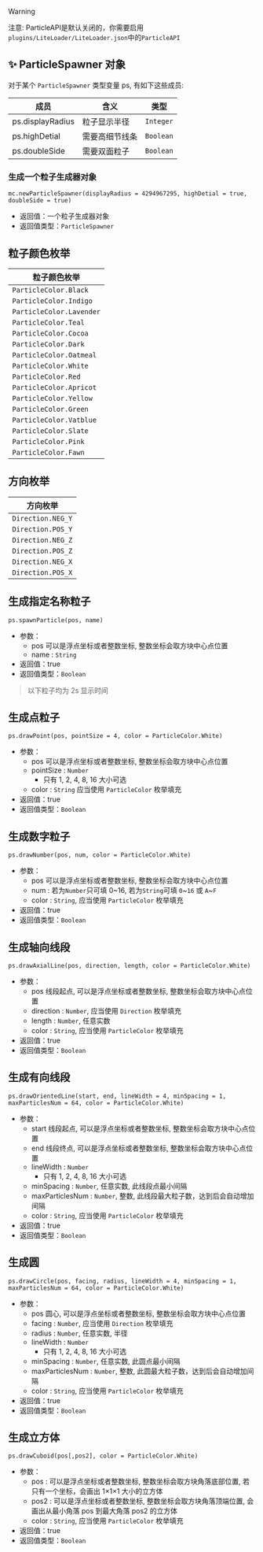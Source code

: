 > [!WARNING]
> 注意: ParticleAPI是默认关闭的，你需要启用`plugins/LiteLoader/LiteLoader.json`中的`ParticleAPI`

## ✨ ParticleSpawner 对象

   对于某个 `ParticleSpawner` 类型变量 ps, 有如下这些成员:

   | 成员             | 含义           | 类型      |
   | ---------------- | ------------- | --------- |
   | ps.displayRadius | 粒子显示半径   | `Integer` |
   | ps.highDetial    | 需要高细节线条 | `Boolean` |
   | ps.doubleSide    | 需要双面粒子   | `Boolean` |

### 生成一个粒子生成器对象

`mc.newParticleSpawner(displayRadius = 4294967295, highDetial = true, doubleSide = true)`

- 返回值：一个粒子生成器对象
- 返回值类型：`ParticleSpawner`

## 粒子颜色枚举

| 粒子颜色枚举              |
| ------------------------ |
| `ParticleColor.Black`    |
| `ParticleColor.Indigo`   |
| `ParticleColor.Lavender` |
| `ParticleColor.Teal`     |
| `ParticleColor.Cocoa`    |
| `ParticleColor.Dark`     |
| `ParticleColor.Oatmeal`  |
| `ParticleColor.White`    |
| `ParticleColor.Red`      |
| `ParticleColor.Apricot`  |
| `ParticleColor.Yellow`   |
| `ParticleColor.Green`    |
| `ParticleColor.Vatblue`  |
| `ParticleColor.Slate`    |
| `ParticleColor.Pink`     |
| `ParticleColor.Fawn`     |

## 方向枚举

| 方向枚举           |
| ----------------- |
| `Direction.NEG_Y` |
| `Direction.POS_Y` |
| `Direction.NEG_Z` |
| `Direction.POS_Z` |
| `Direction.NEG_X` |
| `Direction.POS_X` |

## 生成指定名称粒子

`ps.spawnParticle(pos, name)`

- 参数：
  - pos 可以是浮点坐标或者整数坐标, 整数坐标会取方块中心点位置
  - name : `String`
- 返回值：true
- 返回值类型：`Boolean`

> 以下粒子均为 2s 显示时间

## 生成点粒子

`ps.drawPoint(pos, pointSize = 4, color = ParticleColor.White)`

- 参数：
  - pos 可以是浮点坐标或者整数坐标, 整数坐标会取方块中心点位置
  - pointSize : `Number`
    - 只有 1, 2, 4, 8, 16 大小可选
  - color : `String` 应当使用 `ParticleColor` 枚举填充
- 返回值：true
- 返回值类型：`Boolean`

## 生成数字粒子

`ps.drawNumber(pos, num, color = ParticleColor.White)`

- 参数：
  - pos 可以是浮点坐标或者整数坐标, 整数坐标会取方块中心点位置
  - num : 若为`Number`只可填 0~16, 若为`String`可填 `0`~`16` 或 `A`~`F`
  - color : `String`, 应当使用 `ParticleColor` 枚举填充
- 返回值：true
- 返回值类型：`Boolean`

## 生成轴向线段

`ps.drawAxialLine(pos, direction, length, color = ParticleColor.White)`

- 参数：
  - pos 线段起点, 可以是浮点坐标或者整数坐标, 整数坐标会取方块中心点位置
  - direction : `Number`, 应当使用 `Direction` 枚举填充
  - length : `Number`, 任意实数
  - color : `String`, 应当使用 `ParticleColor` 枚举填充
- 返回值：true
- 返回值类型：`Boolean`

## 生成有向线段

`ps.drawOrientedLine(start, end, lineWidth = 4, minSpacing = 1, maxParticlesNum = 64, color = ParticleColor.White)`

- 参数：
  - start 线段起点, 可以是浮点坐标或者整数坐标, 整数坐标会取方块中心点位置
  - end 线段终点, 可以是浮点坐标或者整数坐标, 整数坐标会取方块中心点位置
  - lineWidth : `Number`
    - 只有 1, 2, 4, 8, 16 大小可选
  - minSpacing : `Number`, 任意实数, 此线段点最小间隔
  - maxParticlesNum : `Number`, 整数, 此线段最大粒子数，达到后会自动增加间隔
  - color : `String`, 应当使用 `ParticleColor` 枚举填充
- 返回值：true
- 返回值类型：`Boolean`

## 生成圆

`ps.drawCircle(pos, facing, radius, lineWidth = 4, minSpacing = 1, maxParticlesNum = 64, color = ParticleColor.White)`

- 参数：
  - pos 圆心, 可以是浮点坐标或者整数坐标, 整数坐标会取方块中心点位置
  - facing : `Number`, 应当使用 `Direction` 枚举填充
  - radius : `Number`, 任意实数, 半径
  - lineWidth : `Number`
    - 只有 1, 2, 4, 8, 16 大小可选
  - minSpacing : `Number`, 任意实数, 此圆点最小间隔
  - maxParticlesNum : `Number`, 整数, 此圆最大粒子数，达到后会自动增加间隔
  - color : `String`, 应当使用 `ParticleColor` 枚举填充
- 返回值：true
- 返回值类型：`Boolean`

## 生成立方体

`ps.drawCuboid(pos[,pos2], color = ParticleColor.White)`

- 参数：
  - pos : 可以是浮点坐标或者整数坐标, 整数坐标会取方块角落底部位置, 若只有一个坐标，会画出 1×1×1 大小的立方体
  - pos2 : 可以是浮点坐标或者整数坐标, 整数坐标会取方块角落顶端位置, 会画出从最小角落 pos 到最大角落 pos2 的立方体
  - color : `String`, 应当使用 `ParticleColor` 枚举填充
- 返回值：true
- 返回值类型：`Boolean`
